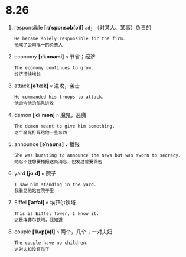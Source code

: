 # 8.26




1. responsible **[rɪˈspɒnsəb(ə)l]** `adj` （对某人、某事）负责的
    ```
    He became solely responsible for the firm.
    他成了公司唯一的负责人
    ```

2. economy **[ɪˈkɒnəmi]** `n` 节省；经济
    ```
    The economy continues to grow.
    经济持续增长
    ```

3. attack **[əˈtæk]** `v` 进攻，袭击
    ```
    He commanded his troops to attack.
    他命令他的部队进攻
    ```

4. demon **[ˈdiːmən]** `n` 魔鬼，恶魔
    ```
    The demon meant to give him something.
    这个魔鬼打算给他一些东西
    ```

5. announce **[əˈnaʊns]** `v` 播报
    ```
    She was bursting to announce the news but was sworn to secrecy.
    她忍不住想要播报这条消息，但发过誓要保密
    ```

6. yard **[jɑːd]** `n` 院子
    ```
    I saw him standing in the yard.
    我看见他站在院子里
    ```

7. Eiffel **[ˈaɪfəl]** `n` 埃菲尔铁塔
    ```
    This is Eiffel Tower, I know it.
    这是埃菲尔铁塔，我知道
    ```

8. couple **[ˈkʌp(ə)l]** `n` 两个，几个；一对夫妇
    ```
    The couple have no children.
    这对夫妇没有孩子
    ```
